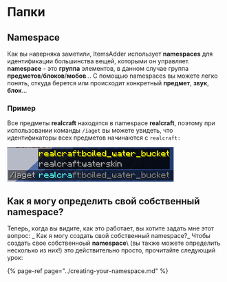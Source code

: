 # Папки

## Namespace

Как вы наверняка заметили, ItemsAdder использует **namespaces** для идентификации большинства вещей, которыми он управляет.
**namespace** - это **группа** элементов, в данном случае группа **предметов**/**блоков**/**мобов**...
С помощью namespaces  вы можете легко понять, откуда берется или происходит конкретный **предмет**, **звук**, **блок**...

### Пример

Все предметы **realcraft** находятся в namespace **realcraft**, поэтому при использовании команды `/iaget` вы можете увидеть, что идентификаторы всех предметов начинаются с `realcraft:`

![](../../../../.gitbook/assets/image%20%2810%29.png)

## Как я могу определить свой собственный namespace?

Теперь, когда вы видите, как это работает, вы хотите задать мне этот вопрос: _ Как я могу создать свой собственный namespace?_
Чтобы создать свое собственноый **namespace**\ (вы также можете определить несколько из них!\) это действительно просто, прочитайте следующий урок:

{% page-ref page="../creating-your-namespace.md" %}

